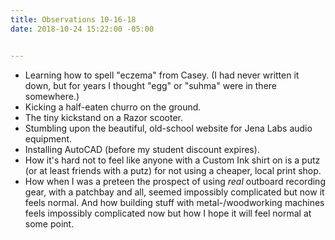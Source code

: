 ```yaml
---
title: Observations 10-16-18
date: 2018-10-24 15:22:00 -05:00


---
```


- Learning how to spell "eczema" from Casey. (I had never written it down, but for years I thought "egg" or "suhma" were in there somewhere.)
- Kicking a half-eaten churro on the ground.
- The tiny kickstand on a Razor scooter.
- Stumbling upon the beautiful, old-school website for Jena Labs audio equipment.
- Installing AutoCAD (before my student discount expires).
- How it's hard not to feel like anyone with a Custom Ink shirt on is a putz (or at least friends with a putz) for not using a cheaper, local print shop.
- How when I was a preteen the prospect of using *real* outboard recording gear, with a patchbay and all, seemed impossibly complicated but now it feels normal. And how building stuff with metal-/woodworking machines feels impossibly complicated now but how I hope it will feel normal at some point.